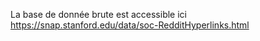 La base de donnée brute est accessible ici
https://snap.stanford.edu/data/soc-RedditHyperlinks.html
